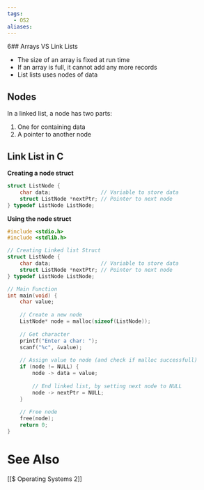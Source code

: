 ```yaml
---
tags:
  - OS2
aliases:
---
```

6## Arrays VS Link Lists
- The size of an array is fixed at run time
- If an array is full, it cannot add any more records
- List lists uses nodes of data

## Nodes
In a linked list, a node has two parts:
1. One for containing data
2. A pointer to another node


## Link List in C
**Creating a node struct**
```c showlinenumbers
struct ListNode {
	char data;                // Variable to store data
	struct ListNode *nextPtr; // Pointer to next node
} typedef ListNode ListNode;
```


**Using the node struct**
```c showlinenumbers
#include <stdio.h>
#include <stdlib.h>

// Creating Linked list Struct
struct ListNode {
	char data;                // Variable to store data
	struct ListNode *nextPtr; // Pointer to next node
} typedef ListNode ListNode;

// Main Function
int main(void) {
	char value;
	 
	// Create a new node
	ListNode* node = malloc(sizeof(ListNode));
	
	// Get character
	printf("Enter a char: ");
	scanf("%c", &value);
	
	// Assign value to node (and check if malloc successfull)
	if (node != NULL) {
		node -> data = value;
		
		// End linked list, by setting next node to NULL
		node -> nextPtr = NULL;
	}
	
	// Free node
	free(node);
	return 0;
}
```

# See Also
[[$ Operating Systems 2]]